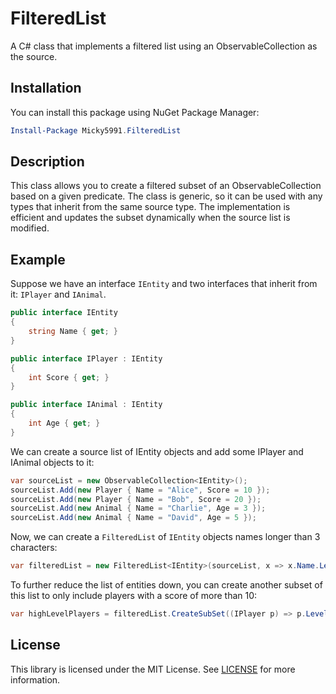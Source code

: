 # FilteredList

A C# class that implements a filtered list using an ObservableCollection as the source.

## Installation

You can install this package using NuGet Package Manager:

```powershell
Install-Package Micky5991.FilteredList
```

## Description

This class allows you to create a filtered subset of an ObservableCollection based on a given predicate. The class is
generic, so it can be used with any types that inherit from the same source type. The implementation is efficient
and updates the subset dynamically when the source list is modified.

## Example

Suppose we have an interface `IEntity` and two interfaces that inherit from it: `IPlayer` and `IAnimal`.

```csharp
public interface IEntity
{
    string Name { get; }
}

public interface IPlayer : IEntity
{
    int Score { get; }
}

public interface IAnimal : IEntity
{
    int Age { get; }
}
```

We can create a source list of IEntity objects and add some IPlayer and IAnimal objects to it:

```csharp
var sourceList = new ObservableCollection<IEntity>();
sourceList.Add(new Player { Name = "Alice", Score = 10 });
sourceList.Add(new Player { Name = "Bob", Score = 20 });
sourceList.Add(new Animal { Name = "Charlie", Age = 3 });
sourceList.Add(new Animal { Name = "David", Age = 5 });
```

Now, we can create a `FilteredList` of `IEntity` objects names longer than 3 characters:

```csharp
var filteredList = new FilteredList<IEntity>(sourceList, x => x.Name.Length > 10);
```

To further reduce the list of entities down, you can create another subset of this list to only include players with a score
of more than 10:

```csharp
var highLevelPlayers = filteredList.CreateSubSet((IPlayer p) => p.Level > 20);
```

## License

This library is licensed under the MIT License. See [LICENSE](LICENSE) for more information.
